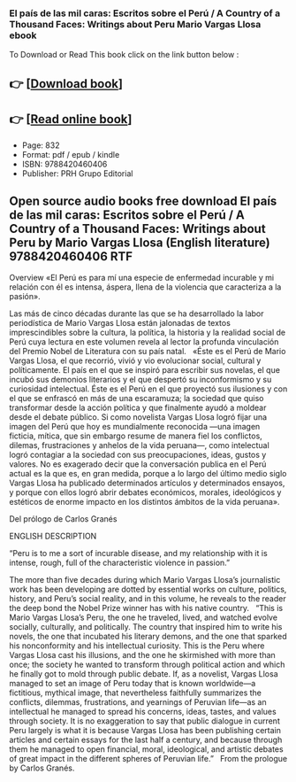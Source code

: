 ### El país de las mil caras: Escritos sobre el Perú / A Country of a Thousand Faces: Writings about Peru Mario Vargas Llosa ebook

To Download or Read This book click on the link button below :

## 👉  [**[Download book](http://filesbooks.info/download.php?group=book&from=github.com&id=720019&lnk=1065 "Download book")**]

## 👉  [**[Read online book](http://filesbooks.info/download.php?group=book&from=github.com&id=720019&lnk=1065 "Read online book")**]


* Page: 832
* Format: pdf / epub / kindle
* ISBN: 9788420460406
* Publisher: PRH Grupo Editorial



## Open source audio books free download El país de las mil caras: Escritos sobre el Perú / A Country of a Thousand Faces: Writings about Peru by Mario Vargas Llosa (English literature) 9788420460406 RTF


Overview
«El Perú es para mí una especie de enfermedad incurable y mi relación con él es intensa, áspera, llena de la violencia que caracteriza a la pasión».
 
 Las más de cinco décadas durante las que se ha desarrollado la labor periodística de Mario Vargas Llosa están jalonadas de textos imprescindibles sobre la cultura, la política, la historia y la realidad social de Perú cuya lectura en este volumen revela al lector la profunda vinculación del Premio Nobel de Literatura con su país natal.
  
 «Éste es el Perú de Mario Vargas Llosa, el que recorrió, vivió y vio evolucionar social, cultural y políticamente. El país en el que se inspiró para escribir sus novelas, el que incubó sus demonios literarios y el que despertó su inconformismo y su curiosidad intelectual. Éste es el Perú en el que proyectó sus ilusiones y con el que se enfrascó en más de una escaramuza; la sociedad que quiso transformar desde la acción política y que finalmente ayudó a moldear desde el debate público. Si como novelista Vargas Llosa logró fijar una imagen del Perú que hoy es mundialmente reconocida —una imagen ficticia, mítica, que sin embargo resume de manera fiel los conflictos, dilemas, frustraciones y anhelos de la vida peruana—, como intelectual logró contagiar a la sociedad con sus preocupaciones, ideas, gustos y valores. No es exagerado decir que la conversación publica en el Perú actual es la que es, en gran medida, porque a lo largo del último medio siglo Vargas Llosa ha publicado determinados artículos y determinados ensayos, y porque con ellos logró abrir debates económicos, morales, ideológicos y estéticos de enorme impacto en los distintos ámbitos de la vida peruana».
 
 Del prólogo de Carlos Granés
 
 ENGLISH DESCRIPTION
 
 “Peru is to me a sort of incurable disease, and my relationship with it is intense, rough, full of the characteristic violence in passion.”
 
 The more than five decades during which Mario Vargas Llosa’s journalistic work has been developing are dotted by essential works on culture, politics, history, and Peru’s social reality, and in this volume, he reveals to the reader the deep bond the Nobel Prize winner has with his native country.
  
 “This is Mario Vargas Llosa’s Peru, the one he traveled, lived, and watched evolve socially, culturally, and politically. The country that inspired him to write his novels, the one that incubated his literary demons, and the one that sparked his nonconformity and his intellectual curiosity. This is the Peru where Vargas Llosa cast his illusions, and the one he skirmished with more than once; the society he wanted to transform through political action and which he finally got to mold through public debate. If, as a novelist, Vargas Llosa managed to set an image of Peru today that is known worldwide—a fictitious, mythical image, that nevertheless faithfully summarizes the conflicts, dilemmas, frustrations, and yearnings of Peruvian life—as an intellectual he managed to spread his concerns, ideas, tastes, and values through society. It is no exaggeration to say that public dialogue in current Peru largely is what it is because Vargas Llosa has been publishing certain articles and certain essays for the last half a century, and because through them he managed to open financial, moral, ideological, and artistic debates of great impact in the different spheres of Peruvian life.”
  
 From the prologue by Carlos Granés.



